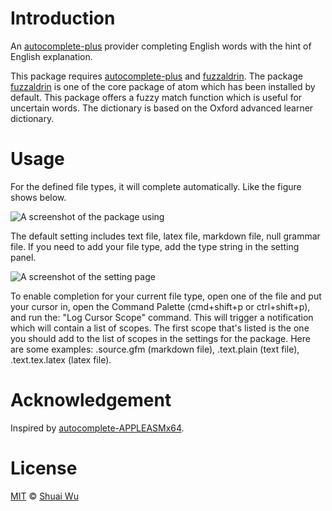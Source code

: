 
# Introduction
An [autocomplete-plus](https://github.com/atom/autocomplete-plus) provider completing English words with the hint of English explanation.

This package requires [autocomplete-plus](https://github.com/atom/autocomplete-plus) and [fuzzaldrin](https://github.com/atom/fuzzaldrin).
The package [fuzzaldrin](https://github.com/atom/fuzzaldrin) is one of the core package of atom which has been installed by default. This package offers a fuzzy match function which is useful for uncertain words. The dictionary is based on the Oxford advanced learner dictionary.

# Usage
For the defined file types, it will complete automatically. Like the figure shows below.

![A screenshot of the package using](https://raw.githubusercontent.com/wushuaibuaa/autocomplete-en-en/master/autocomplete-en-en-demo.gif)

 The default setting includes text file, latex file, markdown file, null grammar file. If you need to add your file type, add the type string in the setting panel.

![A screenshot of the setting page](https://raw.githubusercontent.com/wushuaibuaa/autocomplete-en-en/master/setting.png)

To enable completion for your current file type, open one of the file and put your cursor in, open the Command Palette (cmd+shift+p or ctrl+shift+p), and run the: "Log Cursor Scope" command. This will trigger a notification which will contain a list of scopes. The first scope that's listed is the one you should add to the list of scopes in the settings for the package. Here are some examples: .source.gfm (markdown file), .text.plain (text file), .text.tex.latex (latex file).

# Acknowledgement
Inspired by [autocomplete-APPLEASMx64](https://github.com/OrionNebula/autocomplete-APPLEASMx64).

# License
[MIT](hhttps://github.com/wushuaibuaa/autocomplete-en-en/blob/master/LICENSE.md) © [Shuai Wu](https://github.com/wushuaibuaa)
